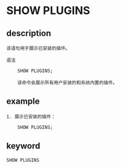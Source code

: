 <!-- 
Licensed to the Apache Software Foundation (ASF) under one
or more contributor license agreements.  See the NOTICE file
distributed with this work for additional information
regarding copyright ownership.  The ASF licenses this file
to you under the Apache License, Version 2.0 (the
"License"); you may not use this file except in compliance
with the License.  You may obtain a copy of the License at

  http://www.apache.org/licenses/LICENSE-2.0

Unless required by applicable law or agreed to in writing,
software distributed under the License is distributed on an
"AS IS" BASIS, WITHOUT WARRANTIES OR CONDITIONS OF ANY
KIND, either express or implied.  See the License for the
specific language governing permissions and limitations
under the License.
-->

# SHOW PLUGINS
## description

    该语句用于展示已安装的插件。

    语法

        SHOW PLUGINS;
        
        该命令会展示所有用户安装的和系统内置的插件。

## example

    1. 展示已安装的插件：

        SHOW PLUGINS;
        
## keyword
    SHOW PLUGINS